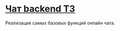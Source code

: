 # [Чат backend ТЗ](https://github.com/netology-code/ahj-homeworks/blob/simplification/sse-ws/README.md)

Реализация самых базовых функций онлайн чата.

